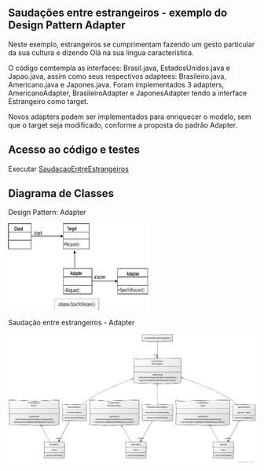 ## Saudações entre estrangeiros - exemplo do Design Pattern Adapter
Neste exemplo, estrangeiros se cumprimentam fazendo um gesto particular da sua cultura e dizendo Olá na sua lingua característica.

O código comtempla as interfaces: Brasil.java, EstadosUnidos.java e Japao.java, assim como seus respectivos adaptees: Brasileiro.java, Americano.java e Japones.java.
Foram implementados 3 adapters, AmericanoAdapter, BrasileiroAdapter e JaponesAdapter tendo a interface Estrangeiro como target. 

Novos adapters podem ser implementados para enriquecer o modelo, sem que o target seja modificado, conforme a proposta do padrão Adapter.
## Acesso ao código e testes
Executar [SaudacaoEntreEstrangeiros](src/client/SaudacaoEntreEstrangeiros.java)
## Diagrama de Classes
Design Pattern: Adapter 

![Design Pattern: Adapter](uml/Adapter_ClassDiagram.png)

Saudação entre estrangeiros - Adapter

![Saudação entre estrangeiros - Adapter](uml/SaudacaoEstrangeiros-adapter_ClassDiagram.jpg)

